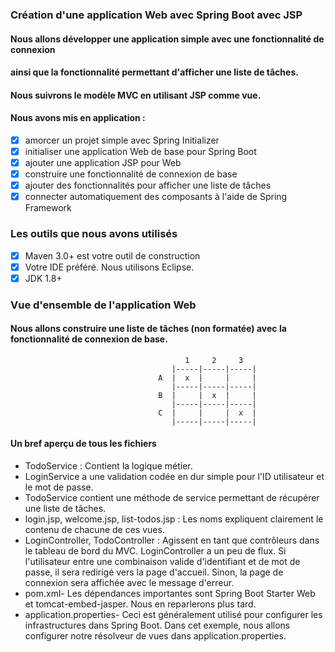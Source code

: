 ### Création d'une application Web avec Spring Boot avec JSP

#### Nous allons développer une application simple avec une fonctionnalité de connexion 
#### ainsi que la fonctionnalité permettant d'afficher une liste de tâches.
#### Nous suivrons le modèle MVC en utilisant JSP comme vue.

#### Nous avons mis en application :
- [x] amorcer un projet simple avec Spring Initializer
- [x] initialiser une application Web de base pour Spring Boot
- [x] ajouter une application JSP pour Web
- [x] construire une fonctionnalité de connexion de base
- [x] ajouter des fonctionnalités pour afficher une liste de tâches
- [x] connecter automatiquement des composants à l'aide de Spring Framework

### Les outils que nous avons utilisés
- [x] Maven 3.0+ est votre outil de construction
- [x] Votre IDE préféré. Nous utilisons Eclipse.
- [x] JDK 1.8+

### Vue d'ensemble de l'application Web
#### Nous allons construire une liste de tâches (non formatée) avec la fonctionnalité de connexion de base.

                                           1     2     3
                                        |-----|-----|-----|
                                     A  |  x  |     |     |
                                        |-----|-----|-----|
                                     B  |     |  x  |     |
                                        |-----|-----|-----|
                                     C  |     |     |  x  |
                                        |-----|-----|-----|
                                        
                                        
 #### Un bref aperçu de tous les fichiers

*  TodoService : Contient la logique métier. 
*  LoginService a une validation codée en dur simple pour l'ID utilisateur et le mot de passe. 
*  TodoService contient une méthode de service permettant de récupérer une liste de tâches.
*  login.jsp, welcome.jsp, list-todos.jsp : Les noms expliquent clairement le contenu de chacune de ces vues.
*  LoginController, TodoController : Agissent en tant que contrôleurs dans le tableau de bord du MVC.
    LoginController a un peu de flux.
   Si l'utilisateur entre une combinaison valide d'identifiant et de mot de passe, il sera redirigé vers la page d'accueil.
   Sinon, la page de connexion sera affichée avec le message d'erreur.
*  pom.xml- Les dépendances importantes sont Spring Boot Starter Web et tomcat-embed-jasper.
   Nous en reparlerons plus tard.
*  application.properties- Ceci est généralement utilisé pour configurer les infrastructures dans Spring Boot.
   Dans cet exemple, nous allons configurer notre résolveur de vues dans application.properties.

